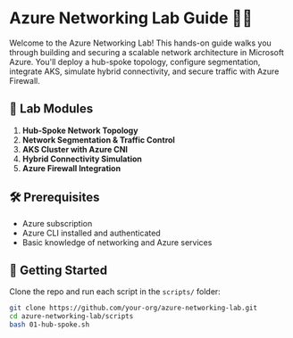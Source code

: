 # Azure Networking Lab Guide 🧪🌐

Welcome to the Azure Networking Lab! This hands-on guide walks you through building and securing a scalable network architecture in Microsoft Azure. You'll deploy a hub-spoke topology, configure segmentation, integrate AKS, simulate hybrid connectivity, and secure traffic with Azure Firewall.

## 🧭 Lab Modules

1. **Hub-Spoke Network Topology**
2. **Network Segmentation & Traffic Control**
3. **AKS Cluster with Azure CNI**
4. **Hybrid Connectivity Simulation**
5. **Azure Firewall Integration**

## 🛠 Prerequisites

- Azure subscription
- Azure CLI installed and authenticated
- Basic knowledge of networking and Azure services

## 🚀 Getting Started

Clone the repo and run each script in the `scripts/` folder:

```bash
git clone https://github.com/your-org/azure-networking-lab.git
cd azure-networking-lab/scripts
bash 01-hub-spoke.sh
